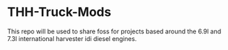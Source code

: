 # THH-Truck-Mods
This repo will be used to share foss for projects based around the 6.9l and 7.3l international harvester idi diesel engines. 
